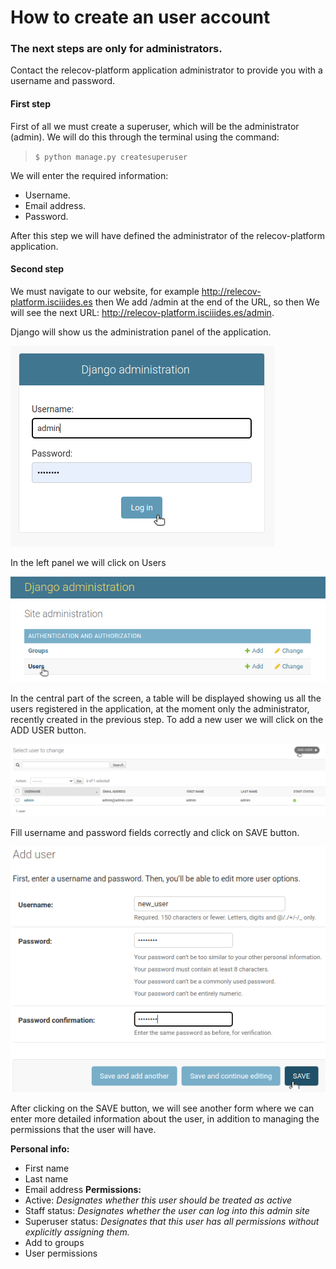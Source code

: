 # How to create an user account

### <red>The next steps are only for administrators.</red>

Contact the relecov-platform application administrator to provide you with a username and password.

#### **First step**

First of all we must create a superuser, which will be the administrator (admin).
We will do this through the terminal using the command:

> `$ python manage.py createsuperuser`

  We will enter the required information:
- Username.
- Email address.
- Password.

After this step we will have defined the administrator of the relecov-platform application.

#### **Second step**

We must navigate to our website, for example http://relecov-platform.isciiides.es
then We add /admin at the end of the URL, so then We will see the next URL: http://relecov-platform.isciiides.es/admin.

Django will show us the administration panel of the application.

![admin main page](img/admin_panel_main.png)

In the left panel we will click on Users

![admin add user 1](img/admin_panel_add_user1.png)


In the central part of the screen, a table will be displayed showing us all the users registered in the application,
at the moment only the administrator, recently created in the previous step.
To add a new user we will click on the ADD USER button.

![relecov-platform admin add user 2](img/admin_panel_add_user2.png)

Fill username and password fields correctly and click on SAVE button.

![relecov-platform admin add user 3](img/admin_panel_add_user3.png)

After clicking on the SAVE button, we will see another form where we can enter more detailed information about the user, in addition to managing the permissions that the user will have.

**Personal info:**
   -  First name
   -  Last name
   -  Email address
**Permissions:**
  - Active:  *Designates whether this user should be treated as active*
  - Staff status: *Designates whether the user can log into this admin site*
  - Superuser status: *Designates that this user has all permissions without explicitly assigning them.*
  - Add to groups
  - User permissions
